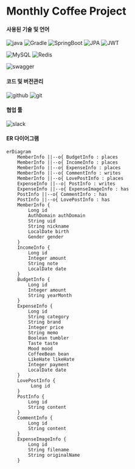 Monthly Coffee Project
======
#### 사용된 기술 및 언어
![java](https://img.shields.io/badge/java-FF9900.svg?style=for-the-badge&logo=JAVA&logoColor=white&logoWidth=20)
![Gradle](https://img.shields.io/badge/Gradle-02303A.svg?style=for-the-badge&logo=Gradle&logoColor=white&logoWidth=20)
![SpringBoot](https://img.shields.io/badge/SpringBoot-6DB33F.svg?style=for-the-badge&logo=SpringBoot&logoColor=white&logoWidth=20)
![JPA](https://img.shields.io/badge/JPA-02303A.svg?style=for-the-badge&logo=JPA&logoColor=white&logoWidth=20)
![JWT](https://img.shields.io/badge/JWT-black?style=for-the-badge&logo=JSON%20web%20tokens)

![MySQL](https://img.shields.io/badge/MySQL-4479A1.svg?style=for-the-badge&logo=MySQL&logoColor=white&logoWidth=20)
![Redis](https://img.shields.io/badge/redis-%23DD0031.svg?style=for-the-badge&logo=redis&logoColor=white)

![swagger](https://img.shields.io/badge/swagger-85EA2D.svg?style=for-the-badge&logo=swagger&logoColor=white&logoWidth=20)
#### 코드 및 버전관리
![github](https://img.shields.io/badge/github-181717.svg?style=for-the-badge&logo=github&logoColor=white&logoWidth=20)
![git](https://img.shields.io/badge/git-F05032.svg?style=for-the-badge&logo=git&logoColor=white&logoWidth=20)
#### 협업 툴
![slack](https://img.shields.io/badge/slack-4A154B.svg?style=for-the-badge&logo=slack&logoColor=white&logoWidth=20) <br/>

#### ER 다이어그램
```mermaid
erDiagram
    MemberInfo ||--o{ BudgetInfo : places
    MemberInfo ||--o{ IncomeInfo : places
    MemberInfo ||--o{ ExpenseInfo : places 
    MemberInfo ||--o{ CommentInfo : writes
    MemberInfo ||--o{ LovePostInfo : places
    ExpenseInfo ||--o| PostInfo : writes
    ExpenseInfo ||--o{ ExpenseImageInfo : has
    PostInfo ||--o{ CommentInfo : has
    PostInfo ||--o{ LovePostInfo : has
    MemberInfo {
        Long id
        AuthDomain authDomain
        String uid
        String nickname
        LocalDate birth
        Gender gender
    }
    IncomeInfo {
        Long id
        Integer amount
        String note
        LocalDate date
    }
    BudgetInfo {
        Long id
        Integer amount
        String yearMonth
    }
    ExpenseInfo {
        Long id
        String category
        String brand
        Integer price
        String memo
        Boolean tumbler
        Taste taste
        Mood mood
        CoffeeBean bean
        LikeHate likeHate
        Integer payment
        LocalDate date
    }
    LovePostInfo {
         Long id
    }
    PostInfo {
        Long id
        String content
    }
    CommentInfo {
        Long id
        String content
    }
    ExpenseImageInfo {
        Long id
        String filename
        String originalName
    }
```